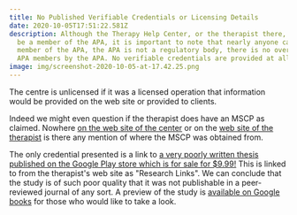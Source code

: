 ```yaml
---
title: No Published Verifiable Credentials or Licensing Details
date: 2020-10-05T17:51:22.581Z
description: Although the Therapy Help Center, or the therapist there, claims to
  be a member of the APA, it is important to note that nearly anyone can be a
  member of the APA, the APA is not a regulatory body, there is no oversight of
  APA members by the APA. No verifiable credentials are provided at all.
image: img/screenshot-2020-10-05-at-17.42.25.png
---
```

The centre is unlicensed if it was a licensed operation that information would be provided on the web site or provided to clients.

Indeed we might even question if the therapist does have an MSCP as claimed. Nowhere [on the web site of the center](https://www.therapyhelpcenter.com/meetthedirector/) or on the [web site of the therapist](https://williamkannberg.com/) is there any mention of where the MSCP was obtained from.

The only credential presented is a link to [a very poorly written thesis published on the Google Play store which is for sale for $9.99!](https://play.google.com/store/books/details?id=vA84AgAAQBAJ) This is linked to from the therapist's web site as "Research Links". We can conclude that the study is of such poor quality that it was not publishable in a peer-reviewed journal of any sort. A preview of the study is [available on Google books](https://books.google.com/books?id=vA84AgAAQBAJ&printsec=frontcover#v=onepage&q&f=false) for those who would like to take a look.